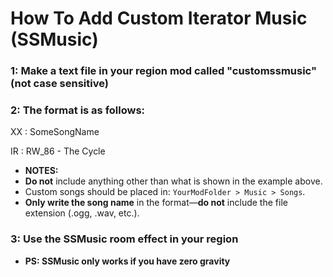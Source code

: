 # How To Add Custom Iterator Music (SSMusic)

### 1: Make a text file in your region mod called "customssmusic" (not case sensitive)

### 2: The format is as follows:

XX : SomeSongName

IR : RW_86 - The Cycle

- **NOTES:**
- **Do not** include anything other than what is shown in the example above.
- Custom songs should be placed in: `YourModFolder > Music > Songs`.
- **Only write the song name** in the format—**do not** include the file extension (.ogg, .wav, etc.).

### 3: Use the SSMusic room effect in your region
- **PS: SSMusic only works if you have zero gravity**
